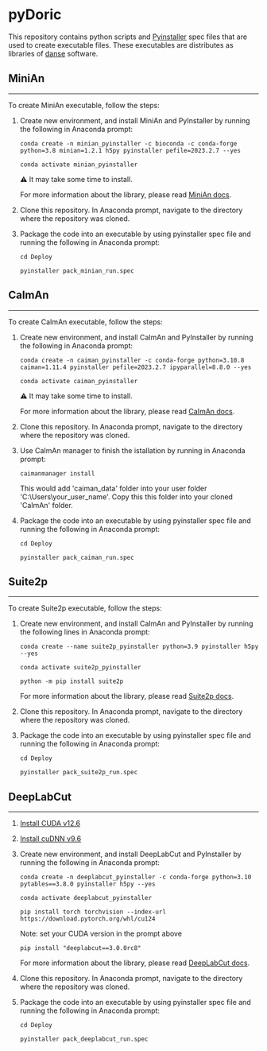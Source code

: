 # pyDoric
This repository contains python scripts and [Pyinstaller](https://pyinstaller.org/en/stable/) spec files that are used to create executable files. These executables are distributes as libraries of [danse](https://neuro.doriclenses.com/collections/software/products/danse) software.

## MiniAn
---
To create MiniAn executable, follow the steps: 

1.  Create new environment, and install MiniAn and PyInstaller by running the following in Anaconda prompt:
    ```
    conda create -n minian_pyinstaller -c bioconda -c conda-forge python=3.8 minian=1.2.1 h5py pyinstaller pefile=2023.2.7 --yes
    ```
    ```
    conda activate minian_pyinstaller
    ```
    ⚠️ It may take some time to install.    

    For more information about the library, please read [MiniAn docs](https://minian.readthedocs.io/en/stable/start_guide/install.html).

2.  Clone this repository. In Anaconda prompt, navigate to the directory where the repository was cloned.

3.  Package the code into an executable by using pyinstaller spec file and running the following in Anaconda prompt:

    ```
    cd Deploy
    ```
    ```
    pyinstaller pack_minian_run.spec
    ```

## CaImAn
---
To create CaImAn executable, follow the steps:

1.  Create new environment, and install CaImAn and PyInstaller by running the following in Anaconda prompt:
    ```
    conda create -n caiman_pyinstaller -c conda-forge python=3.10.8 caiman=1.11.4 pyinstaller pefile=2023.2.7 ipyparallel=8.8.0 --yes
    ```
    ```
    conda activate caiman_pyinstaller
    ```
    ⚠️ It may take some time to install.
   
    For more information about the library, please read [CaImAn docs](https://caiman.readthedocs.io/en/latest/Installation.html).

2.  Clone this repository. In Anaconda prompt, navigate to the directory where the repository was cloned.

3.  Use CaImAn manager to finish the istallation by running in Anaconda prompt:
    ```
    caimanmanager install
    ```
    This would add 'caiman_data' folder into your user folder 'C:\Users\your_user_name\'. Copy this this folder into your cloned 'CaImAn' folder. 


4.  Package the code into an executable by using pyinstaller spec file and running the following in Anaconda prompt:
    
    ```
    cd Deploy
    ```
    ```
    pyinstaller pack_caiman_run.spec
    ```

## Suite2p
---

To create Suite2p executable, follow the steps:

1.  Create new environment, and install CaImAn and PyInstaller by running the following lines in Anaconda prompt:
    ```
    conda create --name suite2p_pyinstaller python=3.9 pyinstaller h5py --yes
    ```
    ```
    conda activate suite2p_pyinstaller
    ```
    ```
    python -m pip install suite2p
    ```
    For more information about the library, please read [Suite2p docs](https://suite2p.readthedocs.io/en/latest/installation.html).

3.  Clone this repository. In Anaconda prompt, navigate to the directory where the repository was cloned.

4.  Package the code into an executable by using pyinstaller spec file and running the following in Anaconda prompt:

    ```
    cd Deploy
    ```
    ```
    pyinstaller pack_suite2p_run.spec
    ```

## DeepLabCut
---

1.  [Install CUDA v12.6](https://developer.nvidia.com/cuda-12-6-3-download-archive?target_os=Windows)
   
2.  [Install cuDNN v9.6](https://developer.nvidia.com/cudnn-9-6-0-download-archive?target_os=Windows)
   
3.  Create new environment, and install DeepLabCut and PyInstaller by running the following in Anaconda prompt:
    ```
    conda create -n deeplabcut_pyinstaller -c conda-forge python=3.10 pytables==3.8.0 pyinstaller h5py --yes
    ```
    ```
    conda activate deeplabcut_pyinstaller
    ```
    ```
    pip install torch torchvision --index-url https://download.pytorch.org/whl/cu124
    ```
    Note: set your CUDA version in the prompt above
    ```
    pip install "deeplabcut==3.0.0rc8"
    ```

    For more information about the library, please read [DeepLabCut docs](https://deeplabcut.github.io/DeepLabCut/docs/beginner-guides/beginners-guide.html).

4.  Clone this repository. In Anaconda prompt, navigate to the directory where the repository was cloned.

5.  Package the code into an executable by using pyinstaller spec file and running the following in Anaconda prompt:
    
    ```
    cd Deploy
    ```
    ```
    pyinstaller pack_deeplabcut_run.spec
    ```
